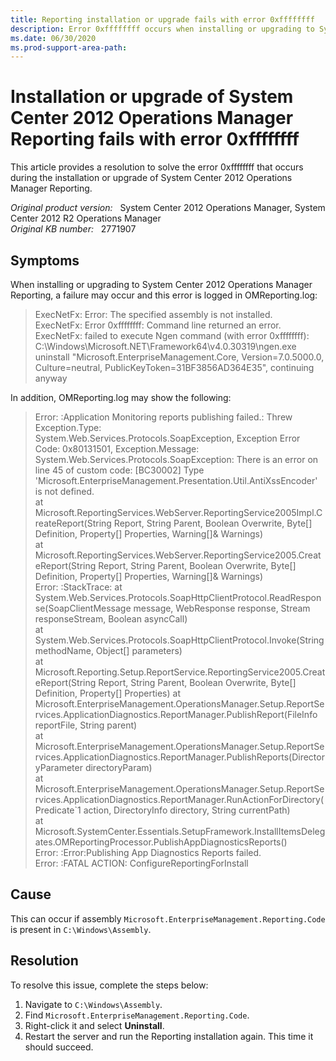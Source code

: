 ```yaml
---
title: Reporting installation or upgrade fails with error 0xffffffff
description: Error 0xffffffff occurs when installing or upgrading to System Center 2012 Operations Manager Reporting.
ms.date: 06/30/2020
ms.prod-support-area-path:  
---
```

# Installation or upgrade of System Center 2012 Operations Manager Reporting fails with error 0xffffffff

This article provides a resolution to solve the error 0xffffffff that occurs during the installation or upgrade of System Center 2012 Operations Manager Reporting.

_Original product version:_ &nbsp; System Center 2012 Operations Manager, System Center 2012 R2 Operations Manager  
_Original KB number:_ &nbsp; 2771907

## Symptoms

When installing or upgrading to System Center 2012 Operations Manager Reporting, a failure may occur and this error is logged in OMReporting.log:

> ExecNetFx: Error: The specified assembly is not installed.  
> ExecNetFx: Error 0xffffffff: Command line returned an error.  
> ExecNetFx: failed to execute Ngen command (with error 0xffffffff): C:\Windows\Microsoft.NET\Framework64\v4.0.30319\ngen.exe uninstall "Microsoft.EnterpriseManagement.Core, Version=7.0.5000.0, Culture=neutral, PublicKeyToken=31BF3856AD364E35", continuing anyway

In addition, OMReporting.log may show the following:

> Error: :Application Monitoring reports publishing failed.: Threw Exception.Type:  
System.Web.Services.Protocols.SoapException, Exception Error Code: 0x80131501, Exception.Message: System.Web.Services.Protocols.SoapException: There is an error on line 45 of custom code: [BC30002] Type 'Microsoft.EnterpriseManagement.Presentation.Util.AntiXssEncoder' is not defined.  
> at Microsoft.ReportingServices.WebServer.ReportingService2005Impl.CreateReport(String Report, String Parent, Boolean Overwrite, Byte[] Definition, Property[] Properties, Warning[]& Warnings)  
> at Microsoft.ReportingServices.WebServer.ReportingService2005.CreateReport(String Report, String Parent, Boolean Overwrite, Byte[] Definition, Property[] Properties, Warning[]& Warnings)  
> Error: :StackTrace: at System.Web.Services.Protocols.SoapHttpClientProtocol.ReadResponse(SoapClientMessage message, WebResponse response, Stream responseStream, Boolean asyncCall)  
> at System.Web.Services.Protocols.SoapHttpClientProtocol.Invoke(String methodName, Object[] parameters)  
> at Microsoft.Reporting.Setup.ReportService.ReportingService2005.CreateReport(String Report, String Parent, Boolean Overwrite, Byte[] Definition, Property[] Properties)
> at Microsoft.EnterpriseManagement.OperationsManager.Setup.ReportServices.ApplicationDiagnostics.ReportManager.PublishReport(FileInfo reportFile, String parent)  
> at Microsoft.EnterpriseManagement.OperationsManager.Setup.ReportServices.ApplicationDiagnostics.ReportManager.PublishReports(DirectoryParameter directoryParam)  
> at Microsoft.EnterpriseManagement.OperationsManager.Setup.ReportServices.ApplicationDiagnostics.ReportManager.RunActionForDirectory(Predicate\`1 action, DirectoryInfo directory, String currentPath)  
> at Microsoft.SystemCenter.Essentials.SetupFramework.InstallItemsDelegates.OMReportingProcessor.PublishAppDiagnosticsReports()  
> Error: :Error:Publishing App Diagnostics Reports failed.  
> Error: :FATAL ACTION: ConfigureReportingForInstall

## Cause

This can occur if assembly `Microsoft.EnterpriseManagement.Reporting.Code` is present in `C:\Windows\Assembly`.

## Resolution

To resolve this issue, complete the steps below:

1. Navigate to `C:\Windows\Assembly`.
2. Find `Microsoft.EnterpriseManagement.Reporting.Code`.
3. Right-click it and select **Uninstall**.
4. Restart the server and run the Reporting installation again. This time it should succeed.
